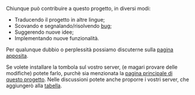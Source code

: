 Chiunque può contribuire a questo progetto, in diversi modi:
* Traducendo il progetto in altre lingue;
* Scovando e segnalando/risolvendo [bug](https://github.com/padvincenzo/tombola/issues);
* Suggerendo nuove idee;
* Implementando nuove funzionalità.

Per qualunque dubbio o perplessità possiamo discuterne sulla [pagina apposita](https://github.com/padvincenzo/tombola/discussions).

Se volete installare la tombola sul vostro server, (e magari provare delle modifiche) potete farlo, purchè sia menzionata la [pagina principale di questo progetto](https://github.com/padvincenzo/tombola). Nelle discussioni potete anche proporre i vostri server, che aggiungerò alla [tabella](https://github.com/padvincenzo/tombola/blob/main/README.md#server-disponibili).
